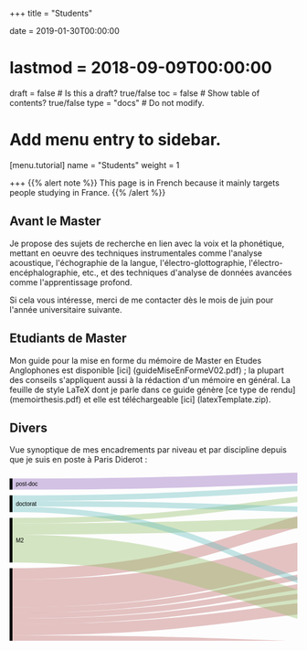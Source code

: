 +++
title = "Students"

date = 2019-01-30T00:00:00
# lastmod = 2018-09-09T00:00:00

draft = false  # Is this a draft? true/false
toc = false  # Show table of contents? true/false
type = "docs"  # Do not modify.

# Add menu entry to sidebar.
[menu.tutorial]
  name = "Students"
  weight = 1


+++
{{% alert note %}}
This page is in French because it mainly targets people studying in France.
{{% /alert %}}

## Avant le Master

Je propose des sujets de recherche en lien avec la voix et la phonétique, mettant en oeuvre des techniques instrumentales comme l'analyse acoustique, l'échographie de la langue, l'électro-glottographie, l'électro-encéphalographie, etc., et des techniques d'analyse de données avancées comme l'apprentissage profond. 

Si cela vous intéresse, merci de me contacter dès le mois de juin pour l'année universitaire suivante.

## Etudiants de Master

Mon guide pour la mise en forme du mémoire de Master en Etudes Anglophones est disponible [ici] (guideMiseEnFormeV02.pdf) ; la plupart des conseils s'appliquent aussi à la rédaction d'un mémoire en général. La feuille de style LaTeX dont je parle dans ce guide génère [ce type de rendu] (memoirthesis.pdf) et elle est téléchargeable [ici] (latexTemplate.zip).  

## Divers

Vue synoptique de mes encadrements par niveau et par discipline depuis que je suis en poste à Paris Diderot :
<svg width="848" height="520" xmlns="http://www.w3.org/2000/svg" version="1.1"><g transform="translate(0, 10)"><g class="links" fill="none" stroke-opacity="0.4"><path d="M5,216.11111111111103C424,216.11111111111103,424,122.44444444444446,843,122.44444444444446" style="stroke: rgb(191, 105, 105);" stroke-width="48.88888888888889"></path><path d="M5,387.2222222222221C424,387.2222222222221,424,402.22222222222223,843,402.22222222222223" style="stroke: rgb(191, 105, 105);" stroke-width="195.55555555555557"></path><path d="M5,245.44444444444434C424,245.44444444444434,424,161.7777777777778,843,161.7777777777778" style="stroke: rgb(191, 105, 105);" stroke-width="9.777777777777779"></path><path d="M5,279.6666666666666C424,279.6666666666666,424,226,843,226" style="stroke: rgb(191, 105, 105);" stroke-width="19.555555555555557"></path><path d="M5,181.8888888888888C424,181.8888888888888,424,48.888888888888836,843,48.888888888888836" style="stroke: rgb(191, 105, 105);" stroke-width="19.555555555555557"></path><path d="M5,264.99999999999994C424,264.99999999999994,424,201.33333333333334,843,201.33333333333334" style="stroke: rgb(191, 105, 105);" stroke-width="9.777777777777779"></path><path d="M5,255.22222222222211C424,255.22222222222211,424,181.55555555555557,843,181.55555555555557" style="stroke: rgb(191, 105, 105);" stroke-width="9.777777777777779"></path><path d="M5,137.66666666666674C424,137.66666666666674,424,280,843,280" style="stroke: rgb(148, 191, 105);" stroke-width="48.88888888888889"></path><path d="M5,103.44444444444451C424,103.44444444444451,424,88.22222222222223,843,88.22222222222223" style="stroke: rgb(148, 191, 105);" stroke-width="19.555555555555557"></path><path d="M5,88.77777777777786C424,88.77777777777786,424,34.22222222222217,843,34.22222222222217" style="stroke: rgb(148, 191, 105);" stroke-width="9.777777777777779"></path><path d="M5,49.444444444444485C424,49.444444444444485,424,24.44444444444439,843,24.44444444444439" style="stroke: rgb(105, 191, 191);" stroke-width="9.777777777777779"></path><path d="M5,59.22222222222227C424,59.22222222222227,424,73.55555555555557,843,73.55555555555557" style="stroke: rgb(105, 191, 191);" stroke-width="9.777777777777779"></path><path d="M5,69.00000000000004C424,69.00000000000004,424,250.66666666666666,843,250.66666666666666" style="stroke: rgb(105, 191, 191);" stroke-width="9.777777777777779"></path><path d="M5,24.777777777777835C424,24.777777777777835,424,9.777777777777722,843,9.777777777777722" style="stroke: rgb(148, 105, 191);" stroke-width="19.555555555555557"></path></g><g class="nodes" font-family="Arial, Helvetica" font-size="10"><g><rect x="843" y="196.44444444444446" height="9.777777777777771" width="5" fill="#000"></rect><text x="837" y="201.33333333333334" dy="0.35em" text-anchor="end">Audioprothèse</text></g><g><rect x="843" y="245.77777777777777" height="254.22222222222229" width="5" fill="#000"></rect><text x="837" y="372.8888888888889" dy="0.35em" text-anchor="end">Linguistique anglaise</text></g><g><rect x="843" y="176.66666666666669" height="9.777777777777771" width="5" fill="#000"></rect><text x="837" y="181.55555555555557" dy="0.35em" text-anchor="end">Linguistique informatique</text></g><g><rect x="843" y="156.8888888888889" height="9.777777777777771" width="5" fill="#000"></rect><text x="837" y="161.7777777777778" dy="0.35em" text-anchor="end">Linguistique/cinéma</text></g><g><rect x="843" y="216.22222222222223" height="19.555555555555543" width="5" fill="#000"></rect><text x="837" y="226" dy="0.35em" text-anchor="end">Orthophonie</text></g><g><rect x="843" y="68.66666666666669" height="78.22222222222223" width="5" fill="#000"></rect><text x="837" y="107.7777777777778" dy="0.35em" text-anchor="end">Sciences cognitives</text></g><g><rect x="843" y="-5.684341886080802e-14" height="58.66666666666674" width="5" fill="#000"></rect><text x="837" y="29.333333333333314" dy="0.35em" text-anchor="end">Sciences du langage</text></g><g><rect x="0" y="44.5555555555556" height="29.33333333333337" width="5" fill="#000"></rect><text x="11" y="59.222222222222285" dy="0.35em" text-anchor="start">doctorat</text></g><g><rect x="0" y="172.11111111111103" height="312.8888888888889" width="5" fill="#000"></rect><text x="11" y="328.5555555555555" dy="0.35em" text-anchor="start">M1</text></g><g><rect x="0" y="83.88888888888897" height="78.22222222222206" width="5" fill="#000"></rect><text x="11" y="123" dy="0.35em" text-anchor="start">M2</text></g><g><rect x="0" y="15.000000000000057" height="19.555555555555543" width="5" fill="#000"></rect><text x="11" y="24.77777777777783" dy="0.35em" text-anchor="start">post-doc</text></g></g></g></svg>